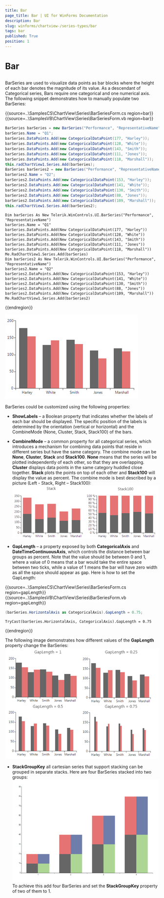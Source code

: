 ```yaml
---
title: Bar
page_title: Bar | UI for WinForms Documentation
description: Bar
slug: winforms/chartview-/series-types/bar
tags: bar
published: True
position: 1
---
```


# Bar



## 

BarSeries are used to visualize data points as bar blocks where the height of each bar denotes the magnitude of its value. As a descendant of Categorical series, Bars require one categorical and one numerical axis. The following snippet demonstrates how to manually populate two BarSeries: 

{{source=..\SamplesCS\ChartView\Series\BarSeriesForm.cs region=bar}} 
{{source=..\SamplesVB\ChartView\Series\BarSeriesForm.vb region=bar}} 

````C#
BarSeries barSeries = new BarSeries("Performance", "RepresentativeName");
barSeries.Name = "Q1";
barSeries.DataPoints.Add(new CategoricalDataPoint(177, "Harley"));
barSeries.DataPoints.Add(new CategoricalDataPoint(128, "White"));
barSeries.DataPoints.Add(new CategoricalDataPoint(143, "Smith"));
barSeries.DataPoints.Add(new CategoricalDataPoint(111, "Jones"));
barSeries.DataPoints.Add(new CategoricalDataPoint(118, "Marshall")); 
this.radChartView1.Series.Add(barSeries);
BarSeries barSeries2 = new BarSeries("Performance", "RepresentativeName");
barSeries2.Name = "Q2";
barSeries2.DataPoints.Add(new CategoricalDataPoint(153, "Harley"));
barSeries2.DataPoints.Add(new CategoricalDataPoint(141, "White"));
barSeries2.DataPoints.Add(new CategoricalDataPoint(130, "Smith"));
barSeries2.DataPoints.Add(new CategoricalDataPoint(88, "Jones"));
barSeries2.DataPoints.Add(new CategoricalDataPoint(109, "Marshall"));
this.radChartView1.Series.Add(barSeries2);

````
````VB.NET
Dim barSeries As New Telerik.WinControls.UI.BarSeries("Performance", "RepresentativeName")
barSeries.Name = "Q1"
barSeries.DataPoints.Add(New CategoricalDataPoint(177, "Harley"))
barSeries.DataPoints.Add(New CategoricalDataPoint(128, "White"))
barSeries.DataPoints.Add(New CategoricalDataPoint(143, "Smith"))
barSeries.DataPoints.Add(New CategoricalDataPoint(111, "Jones"))
barSeries.DataPoints.Add(New CategoricalDataPoint(118, "Marshall"))
Me.RadChartView1.Series.Add(barSeries)
Dim barSeries2 As New Telerik.WinControls.UI.BarSeries("Performance", "RepresentativeName")
barSeries2.Name = "Q2"
barSeries2.DataPoints.Add(New CategoricalDataPoint(153, "Harley"))
barSeries2.DataPoints.Add(New CategoricalDataPoint(141, "White"))
barSeries2.DataPoints.Add(New CategoricalDataPoint(130, "Smith"))
barSeries2.DataPoints.Add(New CategoricalDataPoint(88, "Jones"))
barSeries2.DataPoints.Add(New CategoricalDataPoint(109, "Marshall"))
Me.RadChartView1.Series.Add(barSeries2)

````

{{endregion}} 


![chartview-series-types-bar 001](images/chartview-series-types-bar001.png)

BarSeries could be customized using the following properties:
        

* __ShowLabels__ – a Boolean property that indicates whether the labels of each bar should be displayed. The specific position of the labels is determined by the orientation (vertical or horizontal) and the CombineMode (None, Cluster, Stack, Stack100) of the bars.
            

* __CombineMode__ – a common property for all categorical series, which introduces a mechanism for combining data points that reside in different series but have the same category. The combine mode can be __None__, __Cluster__, __Stack__ and __Stack100__. __None__ means that the series will be plotted independently of each other, so that they are overlapping. __Cluster__ displays data points in the same category  huddled close together. __Stack__ plots the points on top of each other and __Stack100__ will display the value as percent. The combine mode is best described by a picture (Left - Stack, Right – Stack100): ![chartview-series-types-bar 002](images/chartview-series-types-bar002.png)

* __GapLength__ – a property exposed by both __CategoricalAxis__ and __DateTimeContinuousAxis__, which controls the distance between bar groups as percent. Note that the value should be between 0 and 1, where a value of 0 means that a bar would take the entire space between two ticks, while a value of 1 means the bar will have zero width as all the space should appear as gap. Here is how to set the GapLength: 

{{source=..\SamplesCS\ChartView\Series\BarSeriesForm.cs region=gapLength}} 
{{source=..\SamplesVB\ChartView\Series\BarSeriesForm.vb region=gapLength}} 

````C#
(barSeries.HorizontalAxis as CategoricalAxis).GapLength = 0.75;

````
````VB.NET
TryCast(barSeries.HorizontalAxis, CategoricalAxis).GapLength = 0.75

````

{{endregion}} 


The following image demonstrates how different values of the __GapLength__ property change the BarSeries:
![chartview-series-types-bar 003](images/chartview-series-types-bar003.png)

* __StackGroupKey__ all cartesian series that support stacking can be grouped in separate stacks. Here are four BarSeries stacked into two groups:
![chartview-series-types-bar 004](images/chartview-series-types-bar004.png)To achieve this add four BarSeries and set the __StackGroupKey__ property of two of them to 1.
            
